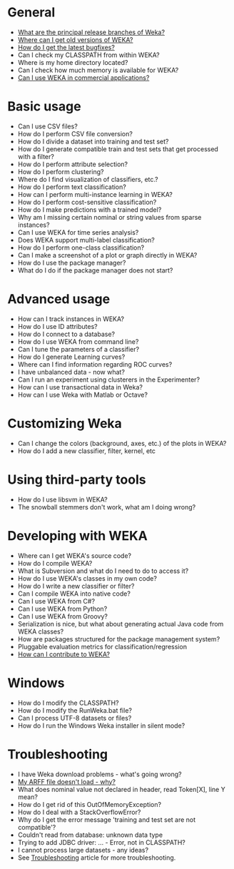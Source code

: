 # General

* [What are the principal release branches of Weka?](faqs/different_versions.md)
* [Where can I get old versions of WEKA?](faqs/old_versions.md)
* [How do I get the latest bugfixes?](faqs/latest_bugfixes.md)
* Can I check my CLASSPATH from within WEKA?
* Where is my home directory located?
* Can I check how much memory is available for WEKA?
* [Can I use WEKA in commercial applications?](faqs/commercial_applications.md)


# Basic usage

* Can I use CSV files?
* How do I perform CSV file conversion?
* How do I divide a dataset into training and test set?
* How do I generate compatible train and test sets that get processed with a filter?
* How do I perform attribute selection?
* How do I perform clustering?
* Where do I find visualization of classifiers, etc.?
* How do I perform text classification?
* How can I perform multi-instance learning in WEKA?
* How do I perform cost-sensitive classification?
* How do I make predictions with a trained model?
* Why am I missing certain nominal or string values from sparse instances?
* Can I use WEKA for time series analysis?
* Does WEKA support multi-label classification?
* How do I perform one-class classification?
* Can I make a screenshot of a plot or graph directly in WEKA?
* How do I use the package manager?
* What do I do if the package manager does not start?


# Advanced usage

* How can I track instances in WEKA?
* How do I use ID attributes?
* How do I connect to a database?
* How do I use WEKA from command line?
* Can I tune the parameters of a classifier?
* How do I generate Learning curves?
* Where can I find information regarding ROC curves?
* I have unbalanced data - now what?
* Can I run an experiment using clusterers in the Experimenter?
* How can I use transactional data in Weka?
* How can I use Weka with Matlab or Octave?


# Customizing Weka

* Can I change the colors (background, axes, etc.) of the plots in WEKA?
* How do I add a new classifier, filter, kernel, etc


# Using third-party tools

* How do I use libsvm in WEKA?
* The snowball stemmers don't work, what am I doing wrong?


# Developing with WEKA

* Where can I get WEKA's source code?
* How do I compile WEKA?
* What is Subversion and what do I need to do to access it?
* How do I use WEKA's classes in my own code?
* How do I write a new classifier or filter?
* Can I compile WEKA into native code?
* Can I use WEKA from C#?
* Can I use WEKA from Python?
* Can I use WEKA from Groovy?
* Serialization is nice, but what about generating actual Java code from WEKA classes?
* How are packages structured for the package management system?
* Pluggable evaluation metrics for classification/regression
* [How can I contribute to WEKA?](faqs/contribution.md)


# Windows

* How do I modify the CLASSPATH?
* How do I modify the RunWeka.bat file?
* Can I process UTF-8 datasets or files?
* How do I run the Windows Weka installer in silent mode?


# Troubleshooting

* I have Weka download problems - what's going wrong?
* [My ARFF file doesn't load - why?](faqs/arff_does_not_load.md)
* What does nominal value not declared in header, read Token[X], line Y mean?
* How do I get rid of this OutOfMemoryException?
* How do I deal with a StackOverflowError?
* Why do I get the error message 'training and test set are not compatible'?
* Couldn't read from database: unknown data type
* Trying to add JDBC driver: ... - Error, not in CLASSPATH?
* I cannot process large datasets - any ideas?
* See [Troubleshooting](troubleshooting.md) article for more troubleshooting.
